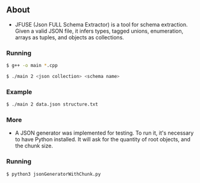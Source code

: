 ## About

- JFUSE (Json FULL Schema Extractor) is a tool for schema extraction. Given a valid JSON file, it infers types, tagged unions, enumeration, arrays as tuples, and objects as collections.

### Running
```sh
$ g++ -o main *.cpp
```
```sh
$ ./main 2 <json collection> <schema name>
```

### Example
```sh
$ ./main 2 data.json structure.txt
```

### More

- A JSON generator was implemented for testing. To run it, it's necessary to have Python installed. It will ask for the quantity of root objects, and the chunk size.

### Running

```sh
$ python3 jsonGeneratorWithChunk.py
```